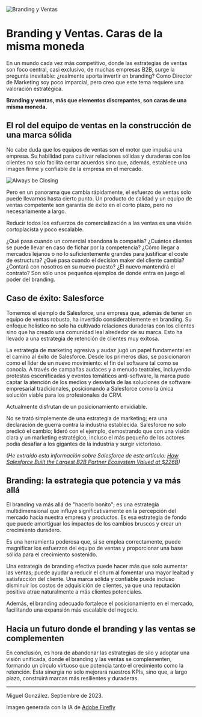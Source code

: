 ![Branding y Ventas](/posts/images/3-branding-y-ventas-caras-de-la-misma-moneda.jpg)

# Branding y Ventas. Caras de la misma moneda

En un mundo cada vez más competitivo, donde las estrategias de ventas son foco central, casi exclusivo, de muchas empresas B2B, surge la pregunta inevitable: ¿realmente aporta invertir en branding? Como Director de Marketing soy poco imparcial, pero creo que este tema requiere una valoración estratégica.

**Branding y ventas, más que elementos discrepantes, son caras de una misma moneda.**

## El rol del equipo de ventas en la construcción de una marca sólida

No cabe duda que los equipos de ventas son el motor que impulsa una empresa. Su habilidad para cultivar relaciones sólidas y duraderas con los clientes no solo facilita cerrar acuerdos sino que, además, establece una imagen firme y confiable de la empresa en el mercado.

![Always be Closing](/posts/images/always-be-closing.gif)

Pero en un panorama que cambia rápidamente, el esfuerzo de ventas solo puede llevarnos hasta cierto punto. Un producto de calidad y un equipo de ventas competente son garantía de éxito en el corto plazo, pero no necesariamente a largo.

Reducir todos los esfuerzos de comercialización a las ventas es una visión cortoplacista y poco escalable.

¿Qué pasa cuando un comercial abandona la compañía? ¿Cuántos clientes se puede llevar en caso de fichar por la competencia? ¿Cómo llegar a mercados lejanos o no lo suficientemente grandes para justificar el coste de estructura? ¿Qué pasa cuando el decision maker del cliente cambia? ¿Contará con nosotros en su nuevo puesto? ¿El nuevo mantendrá el contrato? Son sólo unos pequeños ejemplos de donde entra en juego el poder del branding.

## Caso de éxito: Salesforce

Tomemos el ejemplo de Salesforce, una empresa que, además de tener un equipo de ventas robusto, ha invertido considerablemente en branding. Su enfoque holístico no solo ha cultivado relaciones duraderas con los clientes sino que ha creado una comunidad leal alrededor de su marca. Esto ha llevado a una estrategia de retención de clientes muy exitosa.

La estrategia de marketing agresiva y audaz jugó un papel fundamental en el camino al éxito de Salesforce. Desde los primeros días, se posicionaron como el líder de un nuevo movimiento: el fin del software tal como se conocía. A través de campañas audaces y a menudo teatrales, incluyendo protestas escenificadas y eventos temáticos anti-software, la marca pudo captar la atención de los medios y desviarla de las soluciones de software empresarial tradicionales, posicionando a Salesforce como la única solución viable para los profesionales de CRM.

Actualmente disfrutan de un posicionamiento envidiable.

No se trató simplemente de una estrategia de marketing; era una declaración de guerra contra la industria establecida. Salesforce no solo predicó el cambio; lideró con el ejemplo, demostrando que con una visión clara y un marketing estratégico, incluso el más pequeño de los actores podía desafiar a los gigantes de la industria y surgir victorioso.

_(He extraído esta información sobre Salesforce de este artículo: [How Salesforce Built the Largest B2B Partner Ecosystem Valued at $226B](https://foundationinc.co/lab/salesforce-seo-case-study))_

## Branding: la estrategia que potencia y va más allá

El branding va más allá de "hacerlo bonito"; es una estrategia multidimensional que influye significativamente en la percepción del mercado hacia nuestra empresa y productos. Es esa estrategia de fondo que puede amortiguar los impactos de los cambios bruscos y crear un crecimiento duradero.

Es una herramienta poderosa que, si se emplea correctamente, puede magnificar los esfuerzos del equipo de ventas y proporcionar una base sólida para el crecimiento sostenido.

Una estrategia de branding efectiva puede hacer más que solo aumentar las ventas; puede ayudar a reducir el churn al fomentar una mayor lealtad y satisfacción del cliente. Una marca sólida y confiable puede incluso disminuir los costos de adquisición de clientes, ya que una reputación positiva atrae naturalmente a más clientes potenciales.

Además, el branding adecuado fortalece el posicionamiento en el mercado, facilitando una expansión más escalable del negocio.

## Hacia un futuro donde el branding y las ventas se complementen

En conclusión, es hora de abandonar las estrategias de silo y adoptar una visión unificada, donde el branding y las ventas se complementen, formando un círculo virtuoso que potencia tanto el crecimiento como la retención. Esta sinergia no solo mejorará nuestros KPIs, sino que, a largo plazo, construirá marcas más resilientes y duraderas.

---

Miguel González. Septiembre de 2023.

Imagen generada con la IA de [Adobe Firefly](https://www.adobe.com/es/sensei/generative-ai/firefly.html)
